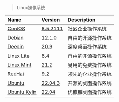 > Linux操作系统

| Name           | Version                    | Description        |
| :------------- | :------------------------- | :----------------- |
| [CentOS]       | [8.5.2111][CentOS-Down]    | 社区企业操作系统   |
| [Debian]       | [12.1.0][Debian-Down]      | 自由的开源操作系统 |
| [Deepin]       | [20.9][Deepin-Down]        | 深度桌面操作系统   |
| [Linux Lite]   | [6.4][Linux Lite-Down]     | 自由的开源操作系统 |
| [Linux Mint]   | [21.2][Linux Mint-Down]    | 易用的免费操作系统 |
| [RedHat]       | [9.2][RedHat-Down]         | 领先的企业操作系统 |
| [Ubuntu]       | [22.04.3][Ubuntu-Down]     | 开源的桌面操作系统 |
| [Ubuntu Kylin] | [22.04][Ubuntu Kylin-Down] | 优麒麟桌面操作系统 |

[CentOS]: https://www.centos.org/ '跳转主页'
[CentOS-Down]: https://www.centos.org/download/ '跳转下载页'
[Debian]: https://www.debian.org/ '跳转主页'
[Debian-Down]: https://www.debian.org/download '跳转下载页'
[Deepin]: https://www.deepin.org/index/zh '跳转主页'
[Deepin-Down]: https://www.deepin.org/zh/download/ '跳转下载页'
[Linux Lite]: https://www.linuxliteos.com/ '跳转主页'
[Linux Lite-Down]: https://www.linuxliteos.com/download.php '跳转下载页'
[Linux Mint]: https://www.linuxmint.com/ '跳转主页'
[Linux Mint-Down]: https://www.linuxmint.com/download.php '跳转下载页'
[RedHat]: https://www.redhat.com/zh '跳转主页'
[RedHat-Down]: https://www.redhat.com/zh/technologies/linux-platforms/enterprise-linux '跳转下载页'
[Ubuntu]: https://cn.ubuntu.com/ '跳转主页'
[Ubuntu-Down]: https://cn.ubuntu.com/download/desktop '跳转下载页'
[Ubuntu Kylin]: https://www.ubuntukylin.com/ '跳转主页'
[Ubuntu Kylin-Down]: https://www.ubuntukylin.com/downloads/ '跳转下载页'
